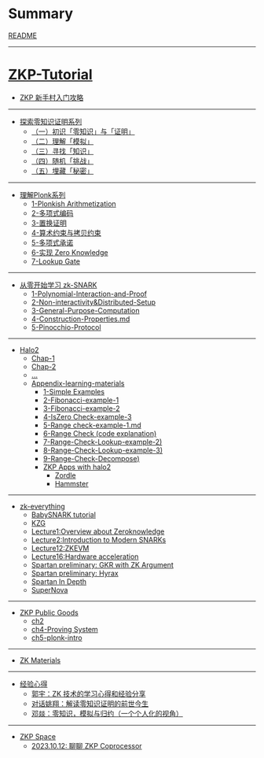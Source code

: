# Summary

[README](../README.md)

---

# [ZKP-Tutorial](./zk-everything/zkp-learning-Roadmap.md)

- [ZKP 新手村入门攻略](./zk-everything/zk-roadmap.md)

---

- [探索零知识证明系列](./zkp-intro/toc.md)
  - [（一）初识「零知识」与「证明」](./zkp-intro/1/zkp-back.md)
  - [（二）理解「模拟」](./zkp-intro/2/zkp-simu.md)
  - [（三）寻找「知识」](./zkp-intro/3/zkp-pok.md)
  - [（四）随机「挑战」](./zkp-intro/4/zkp-rom.md)
  - [（五）埋藏「秘密」](./zkp-intro/5/zkp-crs.md)

---

- [理解Plonk系列](./plonk-intro-cn/plonk-intro.md)
  - [1-Plonkish Arithmetization](./plonk-intro-cn/plonk-arithmetization.md)
  - [2-多项式编码](./plonk-intro-cn/plonk-lagrange-basis.md)
  - [3-置换证明](./plonk-intro-cn/plonk-permutation.md)
  - [4-算术约束与拷贝约束](./plonk-intro-cn/plonk-constraints.md)
  - [5-多项式承诺](./plonk-intro-cn/plonk-polycom.md)
  - [6-实现  Zero Knowledge](./plonk-intro-cn/plonk-randomizing.md)
  - [7-Lookup Gate](./plonk-intro-cn/plonk-lookup.md)

---

- [从零开始学习 zk-SNARK](./zk-snarks/toc.md)
  - [1-Polynomial-Interaction-and-Proof](./zk-snarks/1-Polynomial-Interaction-and-Proof.md)
  - [2-Non-interactivity&Distributed-Setup](./zk-snarks/2-Non-interactivity&Distributed-Setup.md)
  - [3-General-Purpose-Computation](./zk-snarks/3-General-Purpose-Computation.md)
  - [4-Construction-Properties.md](./zk-snarks/4-Construction-Properties.md)
  - [5-Pinocchio-Protocol](./zk-snarks/5-Pinocchio-Protocol.md)


---

- [Halo2](./halo2/halo2.md)
  - [Chap-1]()
  - [Chap-2]()
  - [...]()
  - [Appendix-learning-materials](./halo2/tmp/halo2-learning-materials.md)
      - [1-Simple Examples](./halo2/tmp/1-Simple-Example.md)
      - [2-Fibonacci-example-1](./halo2/tmp/2-Fibonacci-example-1.md)
      - [3-Fibonacci-example-2](./halo2/tmp/3-Fibonacci-example-2.md)
      - [4-IsZero Check-example-3](./halo2/tmp/4-IsZero-Check-example-3.md)
      - [5-Range check-example-1.md](./tmp/halo2/5-Range-check.md)
      - [6-Range Check (code explanation)](./halo2/tmp/6-Range-Check(code-explanation).md)
      - [7-Range-Check-Lookup-example-2)](./halo2/tmp/7-Range-Check-lookup(example-2).md)
      - [8-Range-Check-Lookup-example-3)](./halo2/tmp/8-Range-Check(example-3).md)
      - [9-Range-Check-Decompose)](./halo2/tmp/9-decomposed.md)
      - [ZKP Apps with halo2](./halo2/tmp/ZKP-APP.md)
          - [Zordle](./halo2/tmp/Zordle.md)
          - [Hammster](./halo2/tmp/Hammster.md)



---

- [zk-everything](./zk-everything/toc.md)
  - [BabySNARK tutorial](./zk-everything/BabySNARK%20tutorial.md)
  - [KZG](./zk-everything/zk-learning-miles/KZG.md)
  - [Lecture1:Overview about Zeroknowledge](./zk-everything/zk-learning-miles/Lecture1:Overview%20about%20Zeroknowledge.md)
  - [Lecture2:Introduction to Modern SNARKs](./zk-everything/zk-learning-miles/Lecture2:Introduction%20to%20Modern%20SNARKs.md)
  - [Lecture12:ZKEVM](./zk-everything/zk-learning-miles/Lecture12:ZKEVM.md)
  - [Lecture16:Hardware acceleration](./zk-everything/zk-learning-miles/Lecture16:Hardware%20acceleration.md)
  - [Spartan preliminary: GKR with ZK Argument](./zk-everything/zk-everything-joe/GKR_with_ZK_Argument.md)
  - [Spartan preliminary: Hyrax](./zk-everything/zk-everything-joe/Hyrax.md)
  - [Spartan In Depth](./zk-everything/zk-everything-joe/Spartan.md)
  - [SuperNova](./Nova/SuperNova.md)

---

- [ZKP Public Goods](./public%20goods/toc.md)
  - [ch2](./public%20goods/第二章.md)
  - [ch4-Proving System](./public%20goods/4-Proving-System.md)
  - [ch5-plonk-intro](./public%20goods/5-plonk-intro.md)

---

- [ZK Materials](materials/ZK-Materials.md)

---

- [经验心得](./exp/toc.md)
  - [郭宇：ZK 技术的学习心得和经验分享](./exp/guoyu.md)
  - [对话姚翔：解读零知识证明的前世今生](./exp/freeyao.md)
  - [邓燚：零知识，模拟与归约（一个个人化的视角）](https://zhuanlan.zhihu.com/p/268305208)

---

- [ZKP Space](./zkp-space/toc.md)
  - [2023.10.12: 聊聊 ZKP Coprocessor](./zkp-space/2023-10-22-zkp-coprocessor.md)
